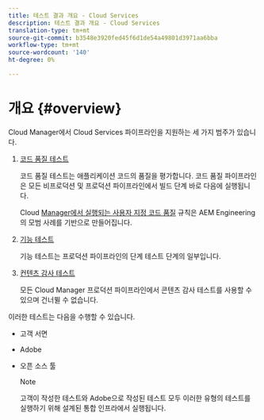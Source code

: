 ```yaml
---
title: 테스트 결과 개요 - Cloud Services
description: 테스트 결과 개요 - Cloud Services
translation-type: tm+mt
source-git-commit: b3548e3920fed45f6d1de54a49801d3971aa6bba
workflow-type: tm+mt
source-wordcount: '140'
ht-degree: 0%

---
```



# 개요 {#overview}

Cloud Manager에서 Cloud Services 파이프라인을 지원하는 세 가지 범주가 있습니다.

1. [코드 품질 테스트](/help/implementing/cloud-manager/code-quality-testing.md)

   코드 품질 테스트는 애플리케이션 코드의 품질을 평가합니다. 코드 품질 파이프라인은 모든 비프로덕션 및 프로덕션 파이프라인에서 빌드 단계 바로 다음에 실행됩니다.

   Cloud [Manager에서 실행되는 사용자 지정 코드 품질](/help/implementing/cloud-manager/custom-code-quality-rules.md) 규칙은 AEM Engineering의 모범 사례를 기반으로 만들어집니다.

1. [기능 테스트](/help/implementing/cloud-manager/functional-testing.md)

   기능 테스트는 프로덕션 파이프라인의 단계 테스트 단계의 일부입니다.

1. [컨텐츠 감사 테스트](/help/implementing/cloud-manager/content-audit-testing.md)

   모든 Cloud Manager 프로덕션 파이프라인에서 콘텐츠 감사 테스트를 사용할 수 있으며 건너뛸 수 없습니다.

이러한 테스트는 다음을 수행할 수 있습니다.

* 고객 서면
* Adobe
* 오픈 소스 툴

   >[!NOTE]
   > 고객이 작성한 테스트와 Adobe으로 작성된 테스트 모두 이러한 유형의 테스트를 실행하기 위해 설계된 통합 인프라에서 실행됩니다.

